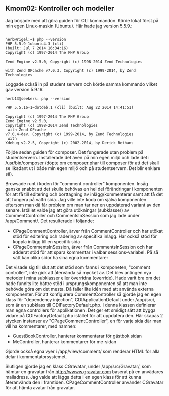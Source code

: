 Kmom02: Kontroller och modeller
------------------------------------
 
Jag började med att göra guiden för CLI kommandon. Körde lokat först på min egen Linux-maskin (Ubuntu). Här hade jag version 5.5.9.:
<code>
<br/><br/>herb@rigel:~$ php --version
<br/>PHP 5.5.9-1ubuntu4.3 (cli) (built: Jul  7 2014 16:34:16)
<br/>Copyright (c) 1997-2014 The PHP Group
<br/>Zend Engine v2.5.0, Copyright (c) 1998-2014 Zend Technologies
<br/>    with Zend OPcache v7.0.3, Copyright (c) 1999-2014, by Zend Technologies
</code>

Loggade också in på student servern och körde samma kommando vilket gav version 5.9.16:
<code>
<br/><br>herb13@seekers: php --version
<br/>PHP 5.5.16-1~dotdeb.1 (cli) (built: Aug 22 2014 14:41:51)
<br/>Copyright (c) 1997-2014 The PHP Group
<br/>Zend Engine v2.5.0, Copyright (c) 1998-2014 Zend Technologies
<br/>    with Zend OPcache v7.0.4-dev, Copyright (c) 1999-2014, by Zend Technologies
<br/>    with Xdebug v2.2.5, Copyright (c) 2002-2014, by Derick Rethans
</code>

Följde sedan guiden för composer. Det fungerade utan problem på studentservern. Installerade det även på min egen miljö och lade det i /usr/bin/composer (döpte om composer.phar till composer för att det skall se likadant ut i både min egen miljö och på studentservern. Det blir enklare så).

Browsade runt i koden för "comment controller" komponenten. Insåg ganska snabbt att det skulle behövas en hel del förändringar i komponenten för att få till editering och borttagning av inlägg/kommenterar samt att få det att fungera på valfri sida. Jag ville inte koda om själva komponenten eftersom man då får problem om man tar ner en uppdaterad variant av den senare. Istället valde jag att göra utökningar (subklasser) av CommentController och CommentsInSession som jag lade under /app/Comment/. Det resulterade i följande:

* CPageCommentController, ärver från CommentController och har utökat stöd för editering och radering av specifika inlägg. Har också stöd för koppla inlägg till en specifik sida
* CPageCommentsInSession, ärver från CommentsInSession och har adderat stöd för att spara kommentar i valbar sessions-variabel. På så sätt kan olika sidor ha sina egna kommentarer

Det visade sig till slut att det stöd som fanns i komponeten, "comment controller", inte gick att återvända så mycket av. Det blev antingen nya metoder i mina subklasser eller överridna (override). Hade varit bra om det hade funnits lite bättre stöd i ursprungskomponenten så att man inte behövde göra om det mesta. Då faller lite idén med att använda externa komponenter. 
För att konfigurera CommentController så gjorde jag en egen klass för "dependency injection", CDIApplicationDefault under /app/src/, som är en subklass till CDIFactoryDefault.php. I denna klassen definierar man egna controllers för applikationen. Det ger ett smidigt sätt att bygga vidare på CDIFactoryDefault.php istället för att uppdatera den. Här skapas 2 stycken instanser av "CPageCommentController", en för varje sida där man vill ha kommentarer, med namnen:

* GuestBookController, hanterar kommentarar för gästbok sidan
* MeController, hanterar kommentarer för me-sidan

Gjorde också egna vyer i /app/view/comment/ som renderar HTML för alla delar i kommentatorsystemet.

Slutligen gjorde jag en klass CGravatar, under /app/src/Gravatar/, som hämtar en gravatar från http://wwww.gravatar.com baserat på en anvädares mailadress. Jag valde att lägga detta i en egen klass för att kunna återanvända den i framtiden. CPageCommentController använder CGravatar för att hämta avatar från gravatar.
